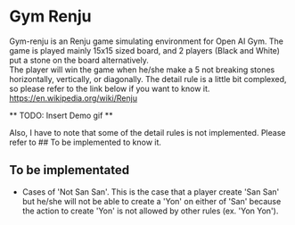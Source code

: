 # Gym Renju

Gym-renju is an Renju game simulating environment for Open AI Gym.
The game  is played mainly 15x15 sized board, and 2 players (Black and White) put a stone on the board alternatively.<br>
The player will win the game when he/she make a 5 not breaking stones horizontally, vertically, or diagonally.
The detail rule is a little bit complexed, so please refer to the link below if you want to know it.<br>
https://en.wikipedia.org/wiki/Renju <br>

** TODO: Insert Demo gif **

Also, I have to note that some of the detail rules is not implemented. Please refer to ## To be implemented to know it.

## To be implementated

- Cases of 'Not San San'. This is the case that a player create 'San San' but he/she will not be able to create a 'Yon' on either of 'San' because the action to create 'Yon' is not allowed by other rules (ex. 'Yon Yon').